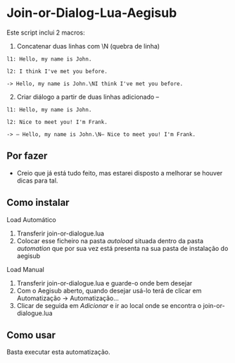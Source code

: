 Join-or-Dialog-Lua-Aegisub
==============================
  
  Este script inclui 2 macros:
  
  1. Concatenar duas linhas com \\N (quebra de linha)
  
    l1: Hello, my name is John.

    l2: I think I've met you before.
    
    -> Hello, my name is John.\NI think I've met you before.
    
  2. Criar diálogo a partir de duas linhas adicionado –
  
    l1: Hello, my name is John.

    l2: Nice to meet you! I'm Frank.
    
    -> – Hello, my name is John.\N– Nice to meet you! I'm Frank.


Por fazer
-----------------
* Creio que já está tudo feito, mas estarei disposto a melhorar se houver dicas para tal.


Como instalar
--------------

Load Automático

1. Transferir join-or-dialogue.lua
2. Colocar esse ficheiro na pasta _autoload_ situada dentro da pasta _automation_ que por sua vez está presenta na sua pasta de instalação do aegisub


Load Manual

1. Transferir join-or-dialogue.lua e guarde-o onde bem desejar
2. Com o Aegisub aberto, quando desejar usá-lo terá de clicar em Automatização -> Automatização...
3. Clicar de seguida em _Adicionar_ e ir ao local onde se encontra o join-or-dialogue.lua


Como usar
---------

Basta executar esta automatização.
